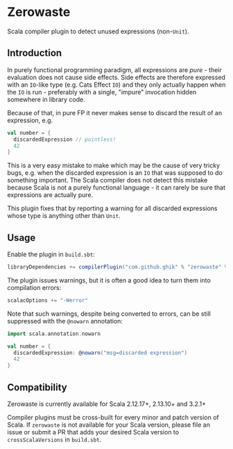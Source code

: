 # Zerowaste

Scala compiler plugin to detect unused expressions (non-`Unit`).

## Introduction

In purely functional programming paradigm, all expressions are _pure_ - their evaluation does not cause side effects.
Side effects are therefore expressed with an `IO`-like type (e.g. Cats Effect `IO`) and they only actually happen when
the `IO` is run - preferably with a single, "impure" invocation hidden somewhere in library code.

Because of that, in pure FP it never makes sense to discard the result of an expression, e.g.

```scala
val number = {
  discardedExpression // pointless!
  42
}
```

This is a very easy mistake to make which may be the cause of very tricky bugs, e.g. when the discarded expression
is an `IO` that was supposed to do something important. The Scala compiler does not detect this mistake because Scala
is not a purely functional language - it can rarely be sure that expressions are actually pure.

This plugin fixes that by reporting a warning for all discarded expressions whose type is anything other than `Unit`.

## Usage

Enable the plugin in `build.sbt`:

```scala
libraryDependencies += compilerPlugin("com.github.ghik" % "zerowaste" % "<version>" cross CrossVersion.full)
```

The plugin issues warnings, but it is often a good idea to turn them into compilation errors:

```scala
scalacOptions += "-Werror"
```

Note that such warnings, despite being converted to errors, can be still suppressed with the `@nowarn` annotation:

```scala
import scala.annotation.nowarn

val number = {
  discardedExpression: @nowarn("msg=discarded expression")
  42
}
```

## Compatibility

Zerowaste is currently available for Scala 2.12.17+, 2.13.10+ and 3.2.1+

Compiler plugins must be cross-built for every minor and patch version of Scala. If `zerowaste` is not available for your Scala version, please file an issue or submit a PR that adds your desired Scala version to `crossScalaVersions` in `build.sbt`.
